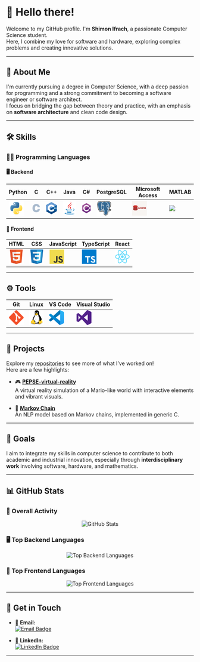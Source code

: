 # 👋 Hello there!

Welcome to my GitHub profile. I'm **Shimon Ifrach**, a passionate Computer Science student.  
Here, I combine my love for software and hardware, exploring complex problems and creating innovative solutions.

---

## 🧠 About Me

I'm currently pursuing a degree in Computer Science, with a deep passion for programming and a strong commitment to becoming a software engineer or software architect.  
I focus on bridging the gap between theory and practice, with an emphasis on **software architecture** and clean code design.

---

## 🛠️ Skills

### 👨‍💻 Programming Languages

#### 🖥️ Backend

| Python | C | C++ | Java | C# | PostgreSQL | Microsoft Access | MATLAB |
|--------|---|-----|------|----|------------|-------------------|--------|
| <img src="https://github.com/devicons/devicon/blob/master/icons/python/python-original.svg" width="40"/> | <img src="https://github.com/devicons/devicon/blob/master/icons/c/c-original.svg" width="40"/> | <img src="https://github.com/devicons/devicon/blob/master/icons/cplusplus/cplusplus-original.svg" width="40"/> | <img src="https://github.com/devicons/devicon/blob/master/icons/java/java-original.svg" width="40"/> | <img src="https://github.com/devicons/devicon/blob/master/icons/csharp/csharp-original.svg" width="40"/> | <img src="https://github.com/devicons/devicon/blob/master/icons/postgresql/postgresql-original.svg" width="40"/> | <img src="https://raw.githubusercontent.com/simaon78i/simaon78i/main/assets/Access-logo.png" width="40"/> | <img src="https://upload.wikimedia.org/wikipedia/commons/2/21/Matlab_Logo.png" width="40"/> |

#### 🎨 Frontend

| HTML | CSS | JavaScript | TypeScript | React |
|------|-----|------------|------------|--------|
| <img src="https://github.com/devicons/devicon/blob/master/icons/html5/html5-original.svg" width="40"/> | <img src="https://github.com/devicons/devicon/blob/master/icons/css3/css3-original.svg" width="40"/> | <img src="https://github.com/devicons/devicon/blob/master/icons/javascript/javascript-original.svg" width="40"/> | <img src="https://github.com/devicons/devicon/blob/master/icons/typescript/typescript-original.svg" width="40"/> | <img src="https://github.com/devicons/devicon/blob/master/icons/react/react-original.svg" width="40"/> |

---

## ⚙️ Tools

| Git | Linux | VS Code | Visual Studio |
|-----|-------|---------|----------------|
| <img src="https://github.com/devicons/devicon/blob/master/icons/git/git-original.svg" width="40"/> | <img src="https://github.com/devicons/devicon/blob/master/icons/linux/linux-original.svg" width="40"/> | <img src="https://github.com/devicons/devicon/blob/master/icons/vscode/vscode-original.svg" width="40"/> | <img src="https://github.com/devicons/devicon/blob/master/icons/visualstudio/visualstudio-plain.svg" width="40"/> |

---

## 🚀 Projects

Explore my [repositories](https://github.com/simaon78i?tab=repositories) to see more of what I’ve worked on!  
Here are a few highlights:

- 🎮 **[PEPSE-virtual-reality](https://github.com/simaon78i/PEPSE-virtual-reality)**  
  A virtual reality simulation of a Mario-like world with interactive elements and vibrant visuals.

- 🔗 **[Markov Chain](https://github.com/simaon78i/Markov-chain)**  
  An NLP model based on Markov chains, implemented in generic C.

---

## 🎯 Goals

I aim to integrate my skills in computer science to contribute to both academic and industrial innovation, especially through **interdisciplinary work** involving software, hardware, and mathematics.

---

## 📊 GitHub Stats

### 🔢 Overall Activity

<p align="center">
  <img src="https://github-readme-stats.vercel.app/api?username=simaon78i&show_icons=true&theme=radical" alt="GitHub Stats" />
</p>

### 🖥️ Top Backend Languages

<p align="center">
  <img src="https://github-readme-stats.vercel.app/api/top-langs/?username=simaon78i&layout=pie&langs_count=15&theme=radical&hide=html,css,javascript,typescript" alt="Top Backend Languages" />
</p>

### 🎨 Top Frontend Languages

<p align="center">
  <img src="https://github-readme-stats.vercel.app/api/top-langs/?username=simaon78i&layout=pie&langs_count=15&theme=radical&hide=python,c,cpp,java,csharp,matlab" alt="Top Frontend Languages" />
</p>

---

## 🤝 Get in Touch

- 📧 **Email:**  
  <a href="mailto:simaon78ifrac@gmail.com">
    <img src="https://img.shields.io/badge/Gmail-D14836?style=for-the-badge&logo=gmail&logoColor=white" alt="Email Badge">
  </a>

- 💼 **LinkedIn:**  
  <a href="https://www.linkedin.com/in/shimon-ifrach-a022b5215/" target="_blank">
    <img src="https://img.shields.io/badge/LinkedIn-0A66C2?style=for-the-badge&logo=linkedin&logoColor=white" alt="LinkedIn Badge">
  </a>

---
